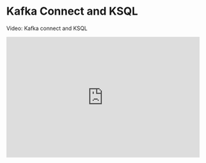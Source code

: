 # Kafka Connect and KSQL

Video: Kafka connect and KSQL 

<iframe width="100%" height="315" src="https://youtube.com/embed/OgPJiic6xjY" title="YouTube video player" frameborder="0" allow="accelerometer; autoplay; clipboard-write; encrypted-media; gyroscope; picture-in-picture" allowfullscreen></iframe>